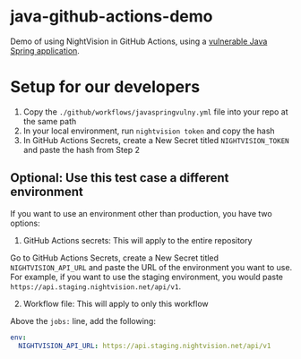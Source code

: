 # java-github-actions-demo

Demo of using NightVision in GitHub Actions, using a [vulnerable Java Spring application](https://github.com/vulnerable-apps/javaspringvulny/).

# Setup for our developers

1. Copy the `./github/workflows/javaspringvulny.yml` file into your repo at the same path
2. In your local environment, run `nightvision token` and copy the hash
3. In GitHub Actions Secrets, create a New Secret titled `NIGHTVISION_TOKEN` and paste the hash from Step 2

## Optional: Use this test case a different environment

If you want to use an environment other than production, you have two options:

1. GitHub Actions secrets: This will apply to the entire repository

Go to GitHub Actions Secrets, create a New Secret titled `NIGHTVISION_API_URL` and paste the URL of the environment you want to use. For example, if you want to use the staging environment, you would paste `https://api.staging.nightvision.net/api/v1`. 

2. Workflow file: This will apply to only this workflow

Above the `jobs:` line, add the following:

```yaml
env:
  NIGHTVISION_API_URL: https://api.staging.nightvision.net/api/v1
```